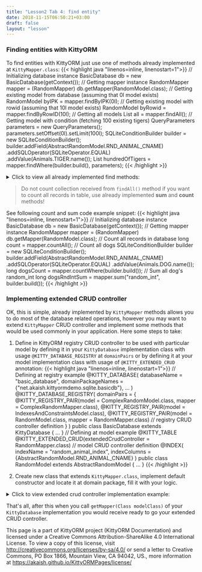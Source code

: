 ```yaml
---
title: "Lesson2 Tab 4: find entity"
date: 2018-11-15T06:50:21+03:00
draft: false
layout: "lesson"
---
```

### Finding entities with KittyORM
To find entities with KittyORM just use one of methods already implemented at `KittyMapper.class`:
{{< highlight java "linenos=inline, linenostart=1">}}
// Initializing database instance
BasicDatabase db = new BasicDatabase(getContext());
// Getting mapper instance
RandomMapper mapper = (RandomMapper) db.getMapper(RandomModel.class);
// Getting existing model from database (assuming that 0l model exists)
RandomModel byIPK = mapper.findByIPK(0l);
// Getting existing model with rowid (assuming that 10l model exists)
RandomModel byRowid = mapper.findByRowID(10l);
// Getting all models
List<RandomModel> all = mapper.findAll();
// Getting model with condition (fetching 100 existing tigers)
QueryParameters parameters = new QueryParameters();
parameters.setOffset(0l).setLimit(100l);
SQLiteConditionBuilder builder = new SQLiteConditionBuilder();
builder.addField(AbstractRandomModel.RND_ANIMAL_CNAME)
       .addSQLOperator(SQLiteOperator.EQUAL)
       .addValue(Animals.TIGER.name());
List<RandomModel> hundredOfTigers = mapper.findWhere(builder.build(), parameters);
{{< /highlight >}}

<details> 
  <summary>Click to view all already implemented find methods: </summary>

Method name | Method description
--- | --- 
`findWhere(SQLiteCondition where, QueryParameters qParams)` | Returns list of models associated with records in backed database table that suits provided clause and query parameters.
`findWhere(SQLiteCondition where)` | Returns list of models associated with records in backed database table that suits provided clause.
`findAll(QueryParameters qParams)`  | Returns list of all models associated with records in backed database table with usage of passed qParams.
`findAll()` | Returns list of all models associated with records in backed database table.
`findByRowID(Long rowid)` | Returns model filled with data from database or null if no record with provided rowid found.
`findByPK(KittyPrimaryKey primaryKey)` | Returns model filled with data from database or null if no record with provided PK found.
`findByIPK(Long ipk)` | Returns model filled with data from database or null if no record with provided IPK found.
`findFirst(SQLiteCondition where)` | Returns first record in KittyModel wrapper in database table that suits provided condition.
`findFirst()` | Returns first record in KittyModel wrapper in database table.
`findLast(SQLiteCondition where)` | Returns last record in KittyModel wrapper in database table that suits provided condition.
`findLast()` | Returns last record in KittyModel wrapper in database table.

</details>

> Do not count collection received from `findAll()` method if you want to count all records in table, use already implemented **sum** and **count** methods!

See following count and sum code example snippet:
{{< highlight java "linenos=inline, linenostart=1">}}
// Initializing database instance
BasicDatabase db = new BasicDatabase(getContext());
// Getting mapper instance
RandomMapper mapper = (RandomMapper) db.getMapper(RandomModel.class);
// Count all records in database
long count = mapper.countAll();
// Count all dogs
SQLiteConditionBuilder builder = new SQLiteConditionBuilder();
builder.addField(AbstractRandomModel.RND_ANIMAL_CNAME)
       .addSQLOperator(SQLiteOperator.EQUAL)
       .addValue(Animals.DOG.name());
long dogsCount = mapper.countWhere(builder.build());
// Sum all dog's random_int
long dogsRndIntSum = mapper.sum("random_int", builder.build());
{{< /highlight >}}

### Implementing extended CRUD controller
OK, this is simple, already implemented by `KittyMapper` methods allows you to do most of the database related operations, however you may want to extend `KittyMapper` CRUD controller and implement some methods that would be used commonly in your application. Here some steps to take:

1. Define in KittyORM registry CRUD controller to be used with particular model by defining it in your `KittyDatabase` implementation class with usage `@KITTY_DATABASE_REGISTRY` at `domainPairs` or by defining it at your model implementation class with usage of `@KITTY_EXTENDED_CRUD` annotation:
{{< highlight java "linenos=inline, linenostart=1">}}
// Defining at registry example
@KITTY_DATABASE(
        databaseName = "basic_database",
        domainPackageNames = {"net.akaish.kittyormdemo.sqlite.basicdb"},
        ...
)
@KITTY_DATABASE_REGISTRY(
        domainPairs = {
                @KITTY_REGISTRY_PAIR(model = ComplexRandomModel.class, mapper = ComplexRandomMapper.class),
                @KITTY_REGISTRY_PAIR(model = IndexesAndConstraintsModel.class),
                @KITTY_REGISTRY_PAIR(model = RandomModel.class, mapper = RandomMapper.class) // registry CRUD controller definition
        }
)
public class BasicDatabase extends KittyDatabase {
    ...
}
// Defining at model example
@KITTY_TABLE
@KITTY_EXTENDED_CRUD(extendedCrudController = RandomMapper.class) // model CRUD controller definition
@INDEX(
        indexName = "random_animal_index",
        indexColumns = {AbstractRandomModel.RND_ANIMAL_CNAME}
)
public class RandomModel extends AbstractRandomModel {
    ...
}
{{< /highlight >}}

2. Create new class that extends `KittyMapper.class`, implement default constructor and locate it at domain package, fill it with your logic.
<details> 
  <summary>Click to view extended crud controller implementation example: </summary>
{{< highlight java "linenos=inline, linenostart=1">}}
public class RandomMapper extends KittyMapper {

    public <M extends KittyModel> RandomMapper(KittyTableConfiguration tableConfiguration,
                                              M blankModelInstance,
                                              String databasePassword) {
        super(tableConfiguration, blankModelInstance, databasePassword);
    }

    protected SQLiteCondition getAnimalCondition(Animals animal) {
        return new SQLiteConditionBuilder()
                .addField(RND_ANIMAL_CNAME)
                .addSQLOperator(SQLiteOperator.EQUAL)
                .addObjectValue(animal)
                .build();
    }

    public long deleteByRandomIntegerRange(int start, int end) {
        SQLiteCondition condition = new SQLiteConditionBuilder()
                .addField("random_int")
                .addSQLOperator(GREATER_OR_EQUAL)
                .addValue(start)
                .addSQLOperator(AND)
                .addField("random_int")
                .addSQLOperator(LESS_OR_EQUAL)
                .addValue(end)
                .build();
        return deleteByWhere(condition);
    }

    public long deleteByAnimal(Animals animal) {
        return deleteByWhere(getAnimalCondition(animal));
    }

    public List<RandomModel> findByAnimal(Animals animal, long offset, long limit, boolean groupingOn) {
        SQLiteCondition condition = getAnimalCondition(animal);
        QueryParameters qparam = new QueryParameters();
        qparam.setLimit(limit).setOffset(offset);
        if(groupingOn)
            qparam.setGroupByColumns(RND_ANIMAL_CNAME);
        else
            qparam.setGroupByColumns(KittyConstants.ROWID);
        return findWhere(condition, qparam);
    }

    public List<RandomModel> findByIdRange(long fromId, long toId, boolean inclusive, Long offset, Long limit) {
        SQLiteCondition condition = new SQLiteConditionBuilder()
                .addField("id")
                .addSQLOperator(inclusive ? GREATER_OR_EQUAL : GREATER_THAN)
                .addValue(fromId)
                .addSQLOperator(AND)
                .addField("id")
                .addSQLOperator(inclusive ? LESS_OR_EQUAL : LESS_THAN)
                .addValue(toId)
                .build();
        QueryParameters qparam = new QueryParameters();
        qparam.setLimit(limit).setOffset(offset).setGroupByColumns(KittyConstants.ROWID);
        return findWhere(condition, qparam);
    }

    public List<RandomModel> findAllRandomModels(Long offset, Long limit) {
        QueryParameters qparam = new QueryParameters();
        qparam.setLimit(limit).setOffset(offset).setGroupByColumns(KittyConstants.ROWID);
        return findAll(qparam);
    }

}
{{< /highlight >}} 

</details>

That's all, after this when you call `getMapper(Class modelClass)` of your `KittyDatabase` implementation you would receive ready to go your extended CRUD controller.

This page is a part of KittyORM project (KittyORM Documentation) and licensed under a Creative Commons Attribution-ShareAlike 4.0 International License. To view a copy of this license, visit http://creativecommons.org/licenses/by-sa/4.0/ or send a letter to Creative Commons, PO Box 1866, Mountain View, CA 94042, US., more information at https://akaish.github.io/KittyORMPages/license/
